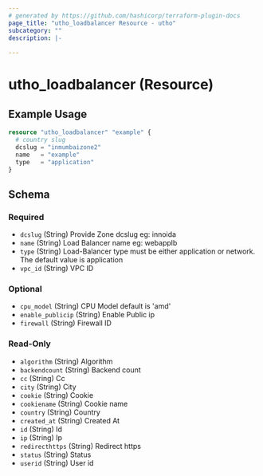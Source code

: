 ```yaml
---
# generated by https://github.com/hashicorp/terraform-plugin-docs
page_title: "utho_loadbalancer Resource - utho"
subcategory: ""
description: |-
  
---
```


# utho_loadbalancer (Resource)



## Example Usage

```terraform
resource "utho_loadbalancer" "example" {
  # country slug
  dcslug = "inmumbaizone2"
  name   = "example"
  type   = "application"
}
```

<!-- schema generated by tfplugindocs -->
## Schema

### Required

- `dcslug` (String) Provide Zone dcslug eg: innoida
- `name` (String) Load Balancer name eg: webapplb
- `type` (String) Load-Balancer type must be either application or network. The default value is application
- `vpc_id` (String) VPC ID

### Optional

- `cpu_model` (String) CPU Model default is 'amd'
- `enable_publicip` (String) Enable Public ip
- `firewall` (String) Firewall ID

### Read-Only

- `algorithm` (String) Algorithm
- `backendcount` (String) Backend count
- `cc` (String) Cc
- `city` (String) City
- `cookie` (String) Cookie
- `cookiename` (String) Cookie name
- `country` (String) Country
- `created_at` (String) Created At
- `id` (String) Id
- `ip` (String) Ip
- `redirecthttps` (String) Redirect https
- `status` (String) Status
- `userid` (String) User id
